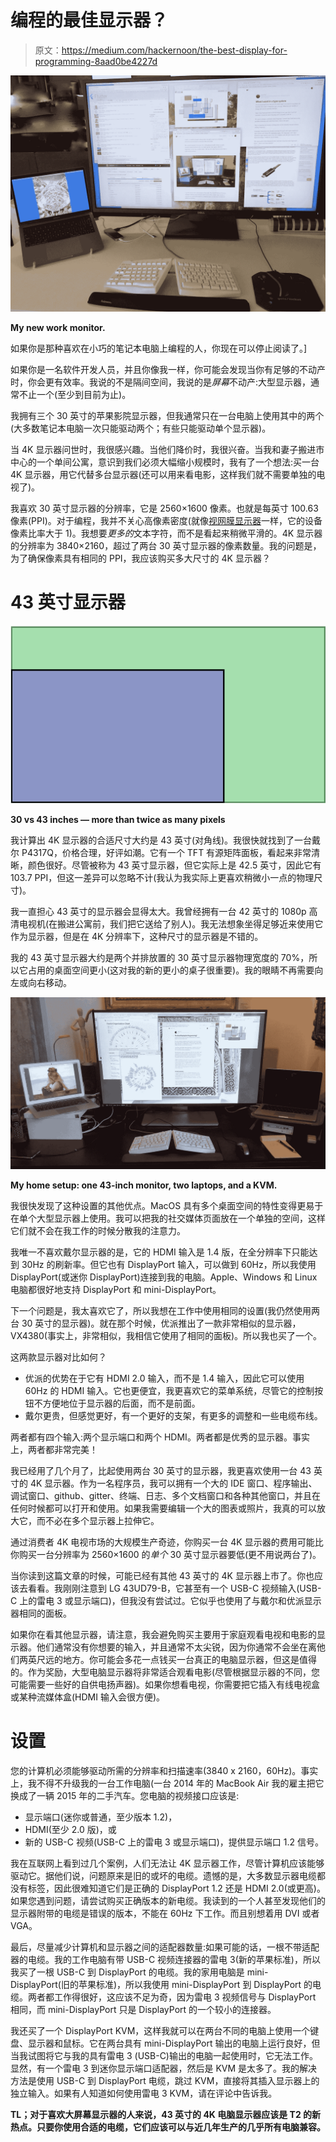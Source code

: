 # 编程的最佳显示器？

> 原文：<https://medium.com/hackernoon/the-best-display-for-programming-8aad0be4227d>

![](img/591ba6aaf0b304ae5db121784b6e5b89.png)

**My new work monitor.**

如果你是那种喜欢在小巧的笔记本电脑上编程的人，你现在可以停止阅读了。]

如果你是一名软件开发人员，并且你像我一样，你可能会发现当你有足够的不动产时，你会更有效率。我说的不是隔间空间，我说的是*屏幕*不动产:大型显示器，通常不止一个(至少到目前为止)。

我拥有三个 30 英寸的苹果影院显示器，但我通常只在一台电脑上使用其中的两个(大多数笔记本电脑一次只能驱动两个；有些只能驱动单个显示器)。

当 4K 显示器问世时，我很感兴趣。当他们降价时，我很兴奋。当我和妻子搬进市中心的一个单间公寓，意识到我们必须大幅缩小规模时，我有了一个想法:买一台 4K 显示器，用它代替多台显示器(还可以用来看电影，这样我们就不需要单独的电视了)。

我喜欢 30 英寸显示器的分辨率，它是 2560×1600 像素。也就是每英寸 100.63 像素(PPI)。对于编程，我并不关心高像素密度(就像[视网膜显示器](https://en.wikipedia.org/wiki/Retina_Display)一样，它的设备像素比率大于 1)。我想要*更多的*文本字符，而不是看起来稍微平滑的。4K 显示器的分辨率为 3840×2160，超过了两台 30 英寸显示器的像素数量。我的问题是，为了确保像素具有相同的 PPI，我应该购买多大尺寸的 4K 显示器？

# 43 英寸显示器

![](img/aff3b26469ee60b96d87adc6882728f9.png)

**30 vs 43 inches — more than twice as many pixels**

我计算出 4K 显示器的合适尺寸大约是 43 英寸(对角线)。我很快就找到了一台戴尔 P4317Q，价格合理，好评如潮。它有一个 TFT 有源矩阵面板，看起来非常清晰，颜色很好。尽管被称为 43 英寸显示器，但它实际上是 42.5 英寸，因此它有 103.7 PPI，但这一差异可以忽略不计(我认为我实际上更喜欢稍微小一点的物理尺寸)。

我一直担心 43 英寸的显示器会显得太大。我曾经拥有一台 42 英寸的 1080p 高清电视机(在搬进公寓前，我们把它送给了别人)。我无法想象坐得足够近来使用它作为显示器，但是在 4K 分辨率下，这种尺寸的显示器是不错的。

我的 43 英寸显示器大约是两个并排放置的 30 英寸显示器物理宽度的 70%，所以它占用的桌面空间更小(这对我的新的更小的桌子很重要)。我的眼睛不再需要向左或向右移动。

![](img/5d9974e87c4da33fea2c6b6ee6fc54c8.png)

**My home setup: one 43-inch monitor, two laptops, and a KVM.**

我很快发现了这种设置的其他优点。MacOS 具有多个桌面空间的特性变得更易于在单个大型显示器上使用。我可以把我的社交媒体页面放在一个单独的空间，这样它们就不会在我工作的时候分散我的注意力。

我唯一不喜欢戴尔显示器的是，它的 HDMI 输入是 1.4 版，在全分辨率下只能达到 30Hz 的刷新率。但它也有 DisplayPort 输入，可以做到 60Hz，所以我使用 DisplayPort(或迷你 DisplayPort)连接到我的电脑。Apple、Windows 和 Linux 电脑都很好地支持 DisplayPort 和 mini-DisplayPort。

下一个问题是，我太喜欢它了，所以我想在工作中使用相同的设置(我仍然使用两台 30 英寸的显示器)。就在那个时候，优派推出了一款非常相似的显示器，VX4380(事实上，非常相似，我相信它使用了相同的面板)。所以我也买了一个。

这两款显示器对比如何？

*   优派的优势在于它有 HDMI 2.0 输入，而不是 1.4 输入，因此它可以使用 60Hz 的 HDMI 输入。它也更便宜，我更喜欢它的菜单系统，尽管它的控制按钮不方便地位于显示器的后面，而不是前面。
*   戴尔更贵，但感觉更好，有一个更好的支架，有更多的调整和一些电缆布线。

两者都有四个输入:两个显示端口和两个 HDMI。两者都是优秀的显示器。事实上，两者都非常完美！

我已经用了几个月了，比起使用两台 30 英寸的显示器，我更喜欢使用一台 43 英寸的 4K 显示器。作为一名程序员，我可以拥有一个大的 IDE 窗口、程序输出、调试窗口、github、gitter、终端、日志、多个文档窗口和各种其他窗口，并且在任何时候都可以打开和使用。如果我需要编辑一个大的图表或照片，我真的可以放大它，而不必在多个显示器上拉伸它。

通过消费者 4K 电视市场的大规模生产奇迹，你购买一台 4K 显示器的费用可能比你购买一台分辨率为 2560×1600 的*单个* 30 英寸显示器要低(更不用说两台了)。

当你读到这篇文章的时候，可能已经有其他 43 英寸的 4K 显示器上市了。你也应该去看看。我刚刚注意到 LG 43UD79-B，它甚至有一个 USB-C 视频输入(USB-C 上的雷电 3 或显示端口)，但我没有尝试过。它似乎也使用了与戴尔和优派显示器相同的面板。

如果你在看其他显示器，请注意，我会避免购买主要用于家庭观看电视和电影的显示器。他们通常没有你想要的输入，并且通常不太尖锐，因为你通常不会坐在离他们两英尺远的地方。你可能会多花一点钱买一台真正的电脑显示器，但这是值得的。作为奖励，大型电脑显示器将非常适合观看电影(尽管根据显示器的不同，您可能需要一些好的自供电扬声器)。如果你想看电视，你需要把它插入有线电视盒或某种流媒体盒(HDMI 输入会很方便)。

# 设置

您的计算机必须能够驱动所需的分辨率和扫描速率(3840 x 2160，60Hz)。事实上，我不得不升级我的一台工作电脑(一台 2014 年的 MacBook Air 我的雇主把它换成了一辆 2015 年的二手汽车。您电脑的视频接口应该是:

*   显示端口(迷你或普通，至少版本 1.2)，
*   HDMI(至少 2.0 版)，或
*   新的 USB-C 视频(USB-C 上的雷电 3 或显示端口)，提供显示端口 1.2 信号。

我在互联网上看到过几个案例，人们无法让 4K 显示器工作，尽管计算机应该能够驱动它。据他们说，问题原来是旧的或坏的电缆。遗憾的是，大多数显示器电缆都没有标签，因此很难知道它们是正确的 DisplayPort 1.2 还是 HDMI 2.0(或更高)。如果您遇到问题，请尝试购买正确版本的新电缆。我读到的一个人甚至发现他们的显示器附带的电缆是错误的版本，不能在 60Hz 下工作。而且别想着用 DVI 或者 VGA。

最后，尽量减少计算机和显示器之间的适配器数量:如果可能的话，一根不带适配器的电缆。我的工作电脑有带 USB-C 视频连接器的雷电 3(新的苹果标准)，所以我买了一根 USB-C 到 DisplayPort 的电缆。我的家用电脑是 mini-DisplayPort(旧的苹果标准)，所以我使用 mini-DisplayPort 到 DisplayPort 的电缆。两者都工作得很好，这应该不足为奇，因为雷电 3 视频信号与 DisplayPort 相同，而 mini-DisplayPort 只是 DisplayPort 的一个较小的连接器。

我还买了一个 DisplayPort KVM，这样我就可以在两台不同的电脑上使用一个键盘、显示器和鼠标。它在两台具有 mini-DisplayPort 输出的电脑上运行良好，但当我试图将它与我的具有雷电 3 (USB-C)输出的电脑一起使用时，它无法工作。显然，有一个雷电 3 到迷你显示端口适配器，然后是 KVM 是太多了。我的解决方法是使用 USB-C 到 DisplayPort 电缆，跳过 KVM，直接将其插入显示器上的独立输入。如果有人知道如何使用雷电 3 KVM，请在评论中告诉我。

**TL；对于喜欢大屏幕显示器的人来说，43 英寸的 4K 电脑显示器应该是 T2 的新热点。只要你使用合适的电缆，它们应该可以与近几年生产的几乎所有电脑兼容。**